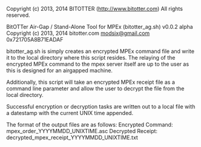 Copyright (c) 2013, 2014
BITOTTER (http://www.bitotter.com) All rights reserved.

BitOTTer Air-Gap / Stand-Alone Tool for MPEx (bitotter_ag.sh) v0.0.2 alpha 
Copyright (c) 2013, 2014 bitotter.com <modsix@gmail.com> 0x721705A8B71EADAF

bitotter_ag.sh is simply creates an encrypted MPEx command file and write it 
to the local directory where this script resides. The relaying of the encrypted
MPEx command to the mpex server itself are up to the user as this is designed
for an airgapped machine.

Additionally, this script will take an encrypted MPEx receipt file as a command line
parameter and allow the user to decrypt the file from the local directory. 

Successful encryption or decryption tasks are written out
to a local file with a datestamp with the current UNIX time appended.

The format of the output files are as follows:
Encrypted Command: mpex_order_YYYYMMDD_UNIXTIME.asc
Decrypted Receipt: decrypted_mpex_receipt_YYYYMMDD_UNIXTIME.txt

